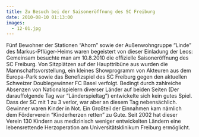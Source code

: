 ```yaml
---
title: Zu Besuch bei der Saisoneröffnung des SC Freiburg
date: 2010-08-10 01:13:00
images:
  - 12-01.jpg
---
```


Fünf Bewohner der Stationen “Ahorn” sowie der Außenwohngruppe “Linde” des Markus-Pflüger-Heims waren begeistert von dieser Einladung der Leos: Gemeinsam besuchte man am 10.8.2010 die offizielle Saisoneröffnung des SC Freiburg. Von Sitzplätzen auf der Haupttribüne aus wurden die Mannschaftsvorstellung, ein kleines Showprogramm von Akteuren aus dem Europa-Park sowie das Benefizspiel des SC Freiburg gegen den aktuellen Schweizer Doublegewinner FC Basel verfolgt. Bedingt durch zahlreiche Absenzen von Nationalspielern diverser Länder auf beiden Seiten (Der darauffolgende Tag war “Länderspieltag”) entwickelte sich kein gutes Spiel. Dass der SC mit 1 zu 3 verlor, war aber an diesem Tag nebensächlich. Gewinner waren Kinder in Not. Ein Großteil der Einnahmen kam nämlich dem Förderverein “Kinderherzen retten” zu Gute. Seit 2002 hat dieser Verein 130 Kindern aus medizinisch weniger entwickelten Ländern eine lebensrettende Herzoperation am Universitätsklinikum Freiburg ermöglicht.
